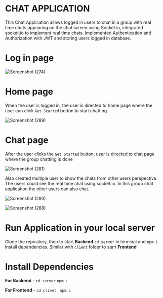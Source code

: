 # CHAT APPLICATION
This Chat Application allows logged in users to chat in a group with real time chats appearing on the chat screen using Socket.io, integrated socket.io to implement real time chats.
Implemented Authentication and Authorization with JWT and storing users logged in database. 

# Log in page
![Screenshot (274)](https://github.com/Shreekar11/Chat-Application/assets/123613407/4b47a938-936c-41d8-8e6b-8cfe8f8c63a9)

# Home page
When the user is logged in, the user is directed to home page where the user can click `Get Started` button to start chatting.

![Screenshot (289)](https://github.com/Shreekar11/Chat-Application/assets/123613407/02e113f5-25c2-4bb9-b940-03b7c88c1019)

# Chat page
After the user clicks the `Get Started` button, user is directed to chat page where the group chatting is done

![Screenshot (281)](https://github.com/Shreekar11/Chat-Application/assets/123613407/64291997-9122-4b47-8181-77c386771c95)

Also created multiple user to show the chats from other users perspective. The users could see the real time chat using socket.io. In this group chat 
application the other users can also chat.

![Screenshot (290)](https://github.com/Shreekar11/Chat-Application/assets/123613407/df54117e-d041-463c-8e9d-73ca0e076b91)


![Screenshot (288)](https://github.com/Shreekar11/Chat-Application/assets/123613407/284c77d4-2b5f-44dd-a35b-db0f91171168)


# Run Application in your local server

Clone the repository, then to start **Backend** `cd server` in terminal and `npm i` install dependencies. Similar with `client` folder to start **Frontend**
# Install Dependencies

**For Backend** - `cd server` `npm i`

**For Frontend** - `cd client` ` npm i`
